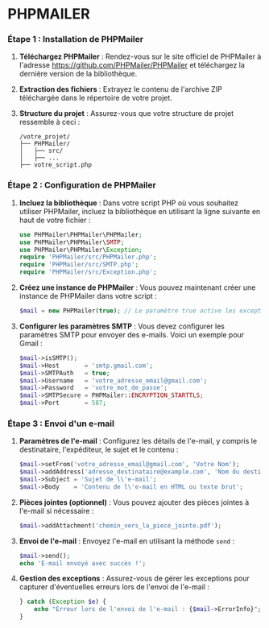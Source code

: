 # PHPMAILER

### Étape 1 : Installation de PHPMailer

1. **Téléchargez PHPMailer** :
   Rendez-vous sur le site officiel de PHPMailer à l'adresse https://github.com/PHPMailer/PHPMailer et téléchargez la dernière version de la bibliothèque.

2. **Extraction des fichiers** :
   Extrayez le contenu de l'archive ZIP téléchargée dans le répertoire de votre projet.

3. **Structure du projet** :
   Assurez-vous que votre structure de projet ressemble à ceci :
   ```
   /votre_projet/
   ├── PHPMailer/
   │   ├── src/
   │   ├── ...
   ├── votre_script.php
   ```

### Étape 2 : Configuration de PHPMailer

1. **Incluez la bibliothèque** :
   Dans votre script PHP où vous souhaitez utiliser PHPMailer, incluez la bibliothèque en utilisant la ligne suivante en haut de votre fichier :
   ```php
   use PHPMailer\PHPMailer\PHPMailer;
   use PHPMailer\PHPMailer\SMTP;
   use PHPMailer\PHPMailer\Exception;
   require 'PHPMailer/src/PHPMailer.php';
   require 'PHPMailer/src/SMTP.php';
   require 'PHPMailer/src/Exception.php';
   ```

2. **Créez une instance de PHPMailer** :
   Vous pouvez maintenant créer une instance de PHPMailer dans votre script :
   ```php
   $mail = new PHPMailer(true); // Le paramètre true active les exceptions pour la gestion des erreurs.
   ```

3. **Configurer les paramètres SMTP** :
   Vous devez configurer les paramètres SMTP pour envoyer des e-mails. Voici un exemple pour Gmail :
   ```php
   $mail->isSMTP();
   $mail->Host       = 'smtp.gmail.com';
   $mail->SMTPAuth   = true;
   $mail->Username   = 'votre_adresse_email@gmail.com';
   $mail->Password   = 'votre_mot_de_passe';
   $mail->SMTPSecure = PHPMailer::ENCRYPTION_STARTTLS;
   $mail->Port       = 587;
   ```

### Étape 3 : Envoi d'un e-mail

1. **Paramètres de l'e-mail** :
   Configurez les détails de l'e-mail, y compris le destinataire, l'expéditeur, le sujet et le contenu :
   ```php
   $mail->setFrom('votre_adresse_email@gmail.com', 'Votre Nom');
   $mail->addAddress('adresse_destinataire@example.com', 'Nom du destinataire');
   $mail->Subject = 'Sujet de l\'e-mail';
   $mail->Body    = 'Contenu de l\'e-mail en HTML ou texte brut';
   ```

2. **Pièces jointes (optionnel)** :
   Vous pouvez ajouter des pièces jointes à l'e-mail si nécessaire :
   ```php
   $mail->addAttachment('chemin_vers_la_piece_jointe.pdf');
   ```

3. **Envoi de l'e-mail** :
   Envoyez l'e-mail en utilisant la méthode `send` :
   ```php
   $mail->send();
   echo 'E-mail envoyé avec succès !';
   ```

4. **Gestion des exceptions** :
   Assurez-vous de gérer les exceptions pour capturer d'éventuelles erreurs lors de l'envoi de l'e-mail :
   ```php
   } catch (Exception $e) {
       echo "Erreur lors de l'envoi de l'e-mail : {$mail->ErrorInfo}";
   }
   ```

